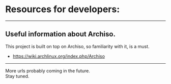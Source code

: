 # Resources for developers:
---

##  Useful information about Archiso.
This project is built on top on Archiso, so familiarity with it, is a must.
* https://wiki.archlinux.org/index.php/Archiso

---
More urls probably coming in the future.\
Stay tuned.
